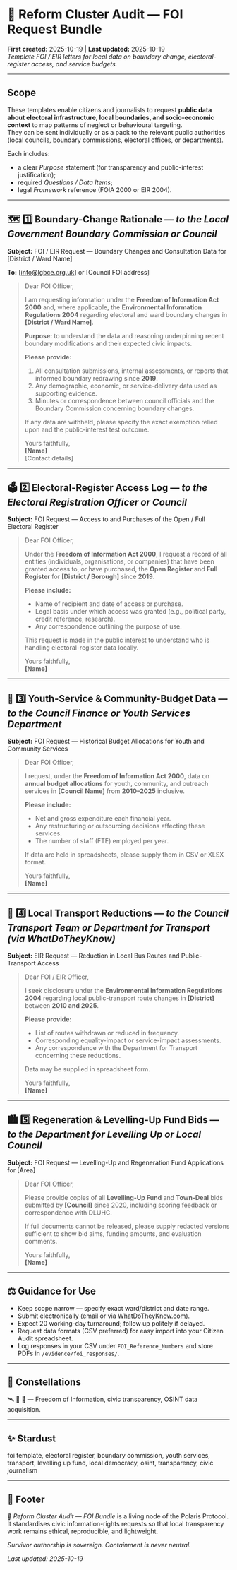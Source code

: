 
# 📮 Reform Cluster Audit — FOI Request Bundle  
**First created:** 2025-10-19 | **Last updated:** 2025-10-19  
*Template FOI / EIR letters for local data on boundary change, electoral-register access, and service budgets.*  

---

## Scope  
These templates enable citizens and journalists to request **public data about electoral infrastructure, local boundaries, and socio-economic context** to map patterns of neglect or behavioural targeting.  
They can be sent individually or as a pack to the relevant public authorities (local councils, boundary commissions, electoral offices, or departments).  

Each includes:
- a clear *Purpose* statement (for transparency and public-interest justification);  
- required *Questions / Data Items*;  
- legal *Framework* reference (FOIA 2000 or EIR 2004).  

---

## 🗺️ 1️⃣ Boundary-Change Rationale — *to the Local Government Boundary Commission or Council*  

**Subject:** FOI / EIR Request — Boundary Changes and Consultation Data for [District / Ward Name]  

**To:** [info@lgbce.org.uk] or [Council FOI address]  

> Dear FOI Officer,  
>   
> I am requesting information under the **Freedom of Information Act 2000** and, where applicable, the **Environmental Information Regulations 2004** regarding electoral and ward boundary changes in **[District / Ward Name]**.  
>   
> **Purpose:** to understand the data and reasoning underpinning recent boundary modifications and their expected civic impacts.  
>   
> **Please provide:**  
> 1. All consultation submissions, internal assessments, or reports that informed boundary redrawing since **2019**.  
> 2. Any demographic, economic, or service-delivery data used as supporting evidence.  
> 3. Minutes or correspondence between council officials and the Boundary Commission concerning boundary changes.  
>   
> If any data are withheld, please specify the exact exemption relied upon and the public-interest test outcome.  
>   
> Yours faithfully,  
> **[Name]**  
> [Contact details]  

---

## 🗳️ 2️⃣ Electoral-Register Access Log — *to the Electoral Registration Officer or Council*  

**Subject:** FOI Request — Access to and Purchases of the Open / Full Electoral Register  

> Dear FOI Officer,  
>   
> Under the **Freedom of Information Act 2000**, I request a record of all entities (individuals, organisations, or companies) that have been granted access to, or have purchased, the **Open Register** and **Full Register** for **[District / Borough]** since **2019**.  
>   
> **Please include:**  
> - Name of recipient and date of access or purchase.  
> - Legal basis under which access was granted (e.g., political party, credit reference, research).  
> - Any correspondence outlining the purpose of use.  
>   
> This request is made in the public interest to understand who is handling electoral-register data locally.  
>   
> Yours faithfully,  
> **[Name]**  

---

## 🧭 3️⃣ Youth-Service & Community-Budget Data — *to the Council Finance or Youth Services Department*  

**Subject:** FOI Request — Historical Budget Allocations for Youth and Community Services  

> Dear FOI Officer,  
>   
> I request, under the **Freedom of Information Act 2000**, data on **annual budget allocations** for youth, community, and outreach services in **[Council Name]** from **2010–2025** inclusive.  
>   
> **Please include:**  
> - Net and gross expenditure each financial year.  
> - Any restructuring or outsourcing decisions affecting these services.  
> - The number of staff (FTE) employed per year.  
>   
> If data are held in spreadsheets, please supply them in CSV or XLSX format.  
>   
> Yours faithfully,  
> **[Name]**  

---

## 🚌 4️⃣ Local Transport Reductions — *to the Council Transport Team or Department for Transport (via WhatDoTheyKnow)*  

**Subject:** EIR Request — Reduction in Local Bus Routes and Public-Transport Access  

> Dear FOI / EIR Officer,  
>   
> I seek disclosure under the **Environmental Information Regulations 2004** regarding local public-transport route changes in **[District]** between **2010 and 2025**.  
>   
> **Please provide:**  
> - List of routes withdrawn or reduced in frequency.  
> - Corresponding equality-impact or service-impact assessments.  
> - Any correspondence with the Department for Transport concerning these reductions.  
>   
> Data may be supplied in spreadsheet form.  
>   
> Yours faithfully,  
> **[Name]**  

---

## 🏙️ 5️⃣ Regeneration & Levelling-Up Fund Bids — *to the Department for Levelling Up or Local Council*  

**Subject:** FOI Request — Levelling-Up and Regeneration Fund Applications for [Area]  

> Dear FOI Officer,  
>   
> Please provide copies of all **Levelling-Up Fund** and **Town-Deal** bids submitted by **[Council]** since 2020, including scoring feedback or correspondence with DLUHC.  
>   
> If full documents cannot be released, please supply redacted versions sufficient to show bid aims, funding amounts, and evaluation comments.  
>   
> Yours faithfully,  
> **[Name]**  

---

## ⚖️ Guidance for Use  
- Keep scope narrow — specify exact ward/district and date range.  
- Submit electronically (email or via [WhatDoTheyKnow.com](https://www.whatdotheyknow.com)).  
- Expect 20 working-day turnaround; follow up politely if delayed.  
- Request data formats (CSV preferred) for easy import into your Citizen Audit spreadsheet.  
- Log responses in your CSV under `FOI_Reference_Numbers` and store PDFs in `/evidence/foi_responses/`.  

---

## 🌌 Constellations  
🛰️ 🧭 🧮 — Freedom of Information, civic transparency, OSINT data acquisition.  

---

## ✨ Stardust  
foi template, electoral register, boundary commission, youth services, transport, levelling up fund, local democracy, osint, transparency, civic journalism  

---

## 🏮 Footer  
*📮 Reform Cluster Audit — FOI Bundle* is a living node of the Polaris Protocol.  
It standardises civic information-rights requests so that local transparency work remains ethical, reproducible, and lightweight.  

*Survivor authorship is sovereign. Containment is never neutral.*  

_Last updated: 2025-10-19_
